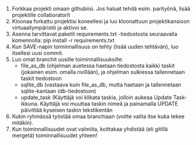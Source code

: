 1) Forkkaa projekti omaan githubiisi. Jos haluat tehdä esim. parityönä, lisää projektille collaboratorit
2) Kloonaa forkattu projektisi koneellesi ja luo kloonattuun projektikansioon virtuaaliympäristö ja aktivoi se.
3) Asenna tarvittavat paketit requirements.txt -tiedostosta seuraavalla komennolla:
   pip install -r requirements.txt
4) Kun SAVE-napin toiminnallisuus on tehty (lisää uuden tehtävän), luo itsellesi uusi commit.
5) Luo omat branchit uusille toiminnallisuuksille:
   - file_as_db      (ohjelman auetessa haetaan tiedostosta kaikki taskit (jokainen esim. omalla rivillään),
                      ja ohjelman sulkiessa tallennetaan taskit tiedostoon
   - sqlite_db       (vastaava kuin file_as_db, mutta haetaan ja tallennetaan sqlite-kantaan (db-tiedostoon)
   - update_task     (Käyttäjä voi klikata taskia, jolloin aukeaa Update Task-ikkuna. Käyttäjä voi muuttaa taskin nimeä
                      ja painamalla UPDATE päivittää kyseisen taskin tekstikentän  
6) Kukin ryhmässä työstää omaa branchiaan (voitte valita itse kuka tekee mitäkin).
7) Kun toiminnallisuudet ovat valmiita, koittakaa yhdistää (eli gitillä mergetä) toiminnallisuudet yhteen!
